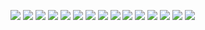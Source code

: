 ![](./Documentation/Images/RISC%20V%20Processor%20-%201.jpg)
![](./Documentation/Images/RISC%20V%20Processor%20-%202.jpg)
![](./Documentation/Images/RISC%20V%20Processor%20-%203.jpg)
![](./Documentation/Images/RISC%20V%20Processor%20-%204.jpg)
![](./Documentation/Images/RISC%20V%20Processor%20-%205.jpg)
![](./Documentation/Images/RISC%20V%20Processor%20-%206.jpg)
![](./Documentation/Images/RISC%20V%20Processor%20-%207.jpg)
![](./Documentation/Images/RISC%20V%20Processor%20-%208.jpg)
![](./Documentation/Images/RISC%20V%20Processor%20-%209.jpg)
![](./Documentation/Images/RISC%20V%20Processor%20-%2010.jpg)
![](./Documentation/Images/RISC%20V%20Processor%20-%2011.jpg)
![](./Documentation/Images/RISC%20V%20Processor%20-%2012.jpg)
![](./Documentation/Images/RISC%20V%20Processor%20-%2013.jpg)
![](./Documentation/Images/RISC%20V%20Processor%20-%2014.jpg)
![](./Documentation/Images/RISC%20V%20Processor%20-%2015.jpg)
